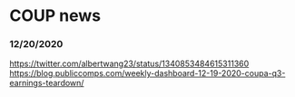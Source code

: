 # COUP news


### 12/20/2020
https://twitter.com/albertwang23/status/1340853484615311360
https://blog.publiccomps.com/weekly-dashboard-12-19-2020-coupa-q3-earnings-teardown/
